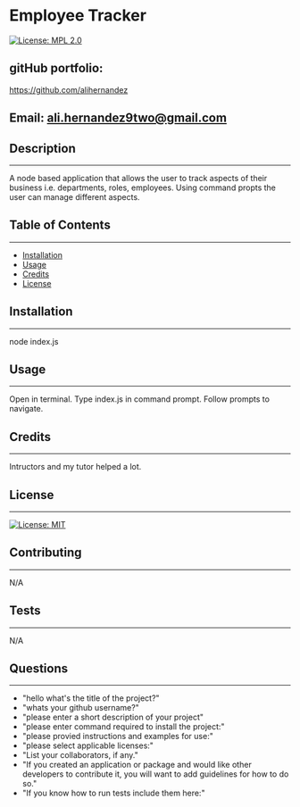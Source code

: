 
# **Employee Tracker**
[![License: MPL 2.0](https://img.shields.io/badge/License-MPL%202.0-brightgreen.svg)](https://opensource.org/licenses/MPL-2.0)

## gitHub portfolio:
https://github.com/alihernandez

## Email: ali.hernandez9two@gmail.com

## Description 
------------
A node based application that allows the user to track aspects of their business i.e. departments, roles, employees. Using command propts the user can manage different aspects.

## Table of Contents 
------------
* [Installation](#installation)
* [Usage](#usage)
* [Credits](#credits)
* [License](#license)

## Installation
------------
node index.js 

## Usage 
------------
Open in terminal. Type index.js in command prompt. Follow prompts to navigate.

## Credits
------------
Intructors and my tutor helped a lot.

## License
------------

   [![License: MIT](https://img.shields.io/badge/License-MIT-yellow.svg)](https://opensource.org/licenses/MIT) 
  

## Contributing
------------
N/A

## Tests
------------
N/A

## Questions
------------
* "hello what's the title of the project?"
* "whats your github username?"
* "please enter a short description of your project"
* "please enter command required to install the project:"
* "please provied instructions and examples for use:"
* "please select applicable licenses:"
* "List your collaborators, if any."
* "If you created an application or package and would like other developers to contribute it, you will want to add guidelines for how to do so."
* "If you know how to run tests include them here:"


